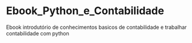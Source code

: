 # Ebook_Python_e_Contabilidade
 Ebook introdutório de conhecimentos basicos de contabilidade e trabalhar contabilidade com python
